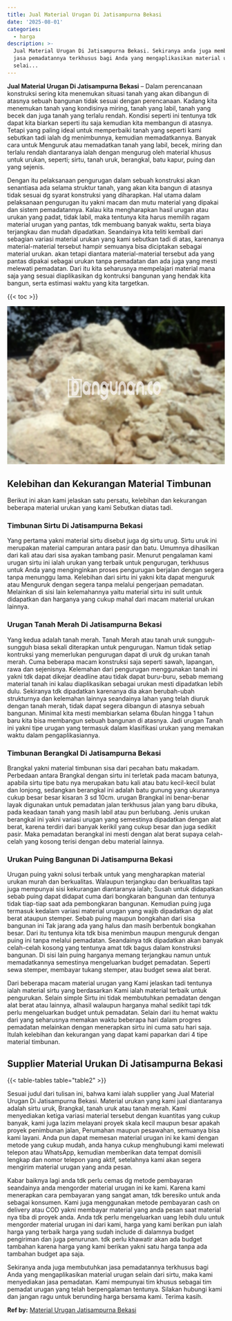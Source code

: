 ```yaml
---
title: Jual Material Urugan Di Jatisampurna Bekasi
date: '2025-08-01'
categories:
  - harga
description: >-
  Jual Material Urugan Di Jatisampurna Bekasi. Sekiranya anda juga membutuhkan
  jasa pemadatannya terkhusus bagi Anda yang mengaplikasikan material urugan
  selai...
---
```


**Jual Material Urugan Di Jatisampurna Bekasi** – Dalam perencanaan konstruksi sering kita menemukan situasi tanah yang akan dibangun di atasnya sebuah bangunan tidak sesuai dengan perencanaan. Kadang kita menemukan tanah yang kondisinya miring, tanah yang labil, tanah yang becek dan juga tanah yang terlalu rendah. Kondisi seperti ini tentunya tdk dapat kita biarkan seperti itu saja kemudian kita membangun di atasnya. Tetapi yang paling ideal untuk memperbaiki tanah yang seperti kami sebutkan tadi ialah dg menimbunnya, kemudian memadatkannya. Banyak cara untuk Menguruk atau memadatkan tanah yang labil, becek, miring dan terlalu rendah diantaranya ialah dengan mengurug oleh material khusus untuk urukan, seperti; sirtu, tanah uruk, berangkal, batu kapur, puing dan yang sejenis.

Dengan itu pelaksanaan pengurugan dalam sebuah konstruksi akan senantiasa ada selama struktur tanah, yang akan kita bangun di atasnya tidak sesuai dg syarat konstruksi yang diharapkan. Hal utama dalam pelaksanaan pengurugan itu yakni macam dan mutu material yang dipakai dan sistem pemadatannya. Kalau kita mengharapkan hasil urugan atau urukan yang padat, tidak labil, maka tentunya kita harus memilih ragam material urugan yang pantas, tdk membuang banyak waktu, serta biaya terjangkau dan mudah dipadatkan. Seandainya kita teliti kembali dari sebagian variasi material urukan yang kami sebutkan tadi di atas, karenanya material-material tersebut hampir semuanya bisa diciptakan sebagai material urukan. akan tetapi diantara material-material tersebut ada yang pantas dipakai sebagai urukan tanpa pemadatan dan ada juga yang mesti melewati pemadatan. Dari itu kita seharusnya mempelajari material mana saja yang sesuai diaplikasikan dg kontruksi bangunan yang hendak kita bangun, serta estimasi waktu yang kita targetkan.

{{< toc >}}

![Jual Material Urugan Di Jatisampurna Bekasi](/images/jual-urugan-28.png)

## Kelebihan dan Kekurangan Material Timbunan

Berikut ini akan kami jelaskan satu persatu, kelebihan dan kekurangan beberapa material urukan yang kami Sebutkan diatas tadi.

### Timbunan Sirtu Di Jatisampurna Bekasi

Yang pertama yakni material sirtu disebut juga dg sirtu urug. Sirtu uruk ini merupakan material campuran antara pasir dan batu. Umumnya dihasilkan dari kali atau dari sisa ayakan tambang pasir. Menurut pengalaman kami urugan sirtu ini ialah urukan yang terbaik untuk pengurugan, terkhusus untuk Anda yang menginginkan proses pengurugan berjalan dengan segera tanpa menunggu lama. Kelebihan dari sirtu ini yakni kita dapat menguruk atau Menguruk dengan segera tanpa melalui pengerjaan pemadatan. Melainkan di sisi lain kelemahannya yaitu material sirtu ini sulit untuk didapatkan dan harganya yang cukup mahal dari macam material urukan lainnya.

### Urugan Tanah Merah Di Jatisampurna Bekasi

Yang kedua adalah tanah merah. Tanah Merah atau tanah uruk sungguh-sungguh biasa sekali diterapkan untuk pengurugan. Namun tidak setiap kontruksi yang memerlukan pengurugan dapat di uruk dg urukan tanah merah. Cuma beberapa macam konstruksi saja seperti sawah, lapangan, rawa dan sejenisnya. Kelemahan dari pengurugan menggunakan tanah ini yakni tdk dapat dikejar deadline atau tidak dapat buru-buru, sebab memang material tanah ini kalau diaplikasikan sebagai urukan mesti dipadatkan lebih dulu. Sekiranya tdk dipadatkan karenanya dia akan berubah-ubah strukturnya dan kelemahan lainnya seandainya lahan yang telah diuruk dengan tanah merah, tidak dapat segera dibangun di atasnya sebuah bangunan. Minimal kita mesti membiarkan selama 6bulan hingga 1 tahun baru kita bisa membangun sebuah bangunan di atasnya. Jadi urugan Tanah ini yakni tipe urugan yang termasuk dalam klasifikasi urukan yang memakan waktu dalam pengaplikasiannya.

### Timbunan Berangkal Di Jatisampurna Bekasi

Brangkal yakni material timbunan sisa dari pecahan batu makadam. Perbedaan antara Brangkal dengan sirtu ini terletak pada macam batunya, apabila sirtu tipe batu nya merupakan batu kali atau batu kecil-kecil bulat dan lonjong, sedangkan berangkal ini adalah batu gunung yang ukurannya cukup besar besar kisaran 3 sd 10cm. urugan Brangkal ini benar-benar layak digunakan untuk pemadatan jalan terkhusus jalan yang baru dibuka, pada keadaan tanah yang masih labil atau pun berlubang. Jenis urukan berangkal ini yakni variasi urugan yang semestinya dipadatkan dengan alat berat, karena terdiri dari banyak kerikil yang cukup besar dan juga sedikit pasir. Maka pemadatan berangkal ini mesti dengan alat berat supaya celah-celah yang kosong terisi dengan debu material lainnya.

### Urukan Puing Bangunan Di Jatisampurna Bekasi

Urugan puing yakni solusi terbaik untuk yang mengharapkan material urukan murah dan berkualitas. Walaupun terjangkau dan berkualitas tapi juga mempunyai sisi kekurangan diantaranya ialah; Susah untuk didapatkan sebab puing dapat didapat cuma dari bongkaran bangunan dan tentunya tidak tiap-tiap saat ada pembongkaran bangunan. Kemudian puing juga termasuk kedalam variasi material urugan yang wajib dipadatkan dg alat berat ataupun stemper. Sebab puing maupun bongkahan dari sisa bangunan ini Tak jarang ada yang halus dan masih berbentuk bongkahan besar. Dari itu tentunya kita tdk bisa menimbun maupun menguruk dengan puing ini tanpa melalui pemadatan. Seandainya tdk dipadatkan akan banyak celah-celah kosong yang tentunya amat tdk bagus dalam konstruksi bangunan. Di sisi lain puing harganya memang terjangkau namun untuk memadatkannya semestinya mengeluarkan budget pemadatan. Seperti sewa stemper, membayar tukang stemper, atau budget sewa alat berat.

Dari beberapa macam material urugan yang Kami jelaskan tadi tentunya ialah material sirtu yang berdasarkan Kami ialah material terbaik untuk pengurukan. Selain simple Sirtu ini tidak membutuhkan pemadatan dengan alat berat atau lainnya, alhasil walaupun harganya mahal sedikit tapi tdk perlu mengeluarkan budget untuk pemadatan. Selain dari itu hemat waktu dari yang seharusnya memakan waktu beberapa hari dalam progres pemadatan melainkan dengan menerapkan sirtu ini cuma satu hari saja. Itulah kelebihan dan kekurangan yang dapat kami paparkan dari 4 tipe material timbunan.

## Supplier Material Urukan Di Jatisampurna Bekasi

{{< table-tables table="table2" >}}

Sesuai judul dari tulisan ini, bahwa kami ialah supplier yang Jual Material Urugan Di Jatisampurna Bekasi. Material urukan yang kami jual diantaranya adalah sirtu uruk, Brangkal, tanah uruk atau tanah merah. Kami menyediakan ketiga variasi material tersebut dengan kuantitas yang cukup banyak, kami juga lazim melayani proyek skala kecil maupun besar apakah proyek penimbunan jalan, Perumahan maupun pesawahan, semuanya bisa kami layani. Anda pun dapat memesan material urugan ini ke kami dengan metode yang cukup mudah, anda hanya cukup menghubungi kami melewati telepon atau WhatsApp, kemudian memberikan data tempat domisili lengkap dan nomor telepon yang aktif, setelahnya kami akan segera mengirim material urugan yang anda pesan.

Kabar baiknya lagi anda tdk perlu cemas dg metode pembayaran seandainya anda mengorder material urugan ini ke kami. Karena kami menerapkan cara pembayaran yang sangat aman, tdk beresiko untuk anda sebagai konsumen. Kami juga menggunakan metode pembayaran cash on delivery atau COD yakni membayar material yang anda pesan saat material nya tiba di proyek anda. Anda tdk perlu mengeluarkan uang lebih dulu untuk mengorder material urugan ini dari kami, harga yang kami berikan pun ialah harga yang terbaik harga yang sudah include di dalamnya budget pengiriman dan juga penurunan. tdk perlu khawatir akan ada budget tambahan karena harga yang kami berikan yakni satu harga tanpa ada tambahan budget apa saja.

Sekiranya anda juga membutuhkan jasa pemadatannya terkhusus bagi Anda yang mengaplikasikan material urugan selain dari sirtu, maka kami menyediakan jasa pemadatan. Kami mempunyai tim khusus sebagai tim pemadat urugan yang telah berpengalaman tentunya. Silakan hubungi kami dan jangan ragu untuk berunding harga bersama kami. Terima kasih.

**Ref by:** [Material Urugan Jatisampurna Bekasi](https://id.wikipedia.org/wiki/Material)
